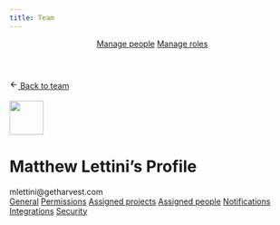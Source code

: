 ```yaml
---
title: Team
---
```


<header id="top-nav">
  <nav>
    <a href="/harvest-nav/team" class="is-active">Manage people</a>
    <a href="#">Manage roles</a>
  </nav>
</header>

<main>
  <div class="flex mb-16" style="height:36px">
    <a href="/harvest-nav/team-analysis" class="button button-sm">
      <svg xmlns="http://www.w3.org/2000/svg" width="15" height="15" viewBox="0 0 24 24" fill="none" stroke="currentColor" stroke-width="2" stroke-linecap="round" stroke-linejoin="round"><line x1="19" y1="12" x2="5" y2="12"></line><polyline points="12 19 5 12 12 5"></polyline></svg> Back to team
    </a>
  </div>

  <div class="flex">
    <img src="https://matthewlettini.me/images/matthew-lettini-avatar.jpg" class="avatar" width="60" height="60">
    <div class="ml-8">
      <h1>Matthew Lettini’s Profile</h1>
      mlettini@getharvest.com
    </div>
  </div>

  <div class="tabs mt-16 mb-16">
    <nav>
      <a href="#" class="is-active">General</a>
      <a href="#">Permissions</a>
      <a href="#">Assigned projects</a>
      <a href="#">Assigned people</a>
      <a href="#">Notifications</a>
      <a href="#">Integrations</a>
      <a href="#">Security</a>
    </nav>
  </div>

</main>
